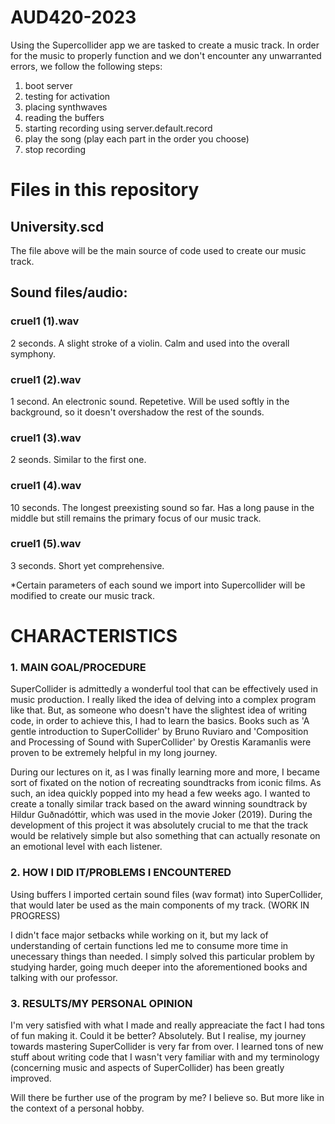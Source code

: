 # AUD420-2023

Using the Supercollider app we are tasked to create a music track. In order for the music to properly function and we don't encounter any unwarranted errors, we follow the following steps:  

1. boot server
2. testing for activation 
3. placing synthwaves 
4. reading the buffers
5. starting recording using server.default.record
6. play the song (play each part in the order you choose)
7. stop recording 

# Files in this repository 
## University.scd 
The file above will be the main source of code used to create our music track. 

## Sound files/audio: 
### cruel1 (1).wav 
2 seconds.
A slight stroke of a violin. Calm and used into the overall symphony. 

### cruel1 (2).wav 
1 second. 
An electronic sound. Repetetive. Will be used softly in the background, so it doesn't overshadow the rest of the sounds.

### cruel1 (3).wav 
2 seonds. 
Similar to the first one. 

### cruel1 (4).wav 
10 seconds.
The longest preexisting sound so far. Has a long pause in the middle but still remains the primary focus of our music track. 

### cruel1 (5).wav 
3 seconds. 
Short yet comprehensive. 

*Certain parameters of each sound we import into Supercollider will be modified to create our music track. 

# CHARACTERISTICS 

### 1. MAIN GOAL/PROCEDURE 

SuperCollider is admittedly a wonderful tool that can be effectively used in music production. I really liked the idea of delving into a complex program like that. But, as someone who doesn't have the slightest idea of writing code, in order to achieve this, I had to learn the basics. Books such as 'A gentle introduction to SuperCollider' by Bruno Ruviaro and 'Composition and Processing of Sound with SuperCollider' by Orestis Karamanlis were proven to be extremely helpful in my long journey.

During our lectures on it, as I was finally learning more and more, I became sort of fixated on the notion of recreating soundtracks from iconic films. As such, an idea quickly popped into my head a few weeks ago. I wanted to create a tonally similar track based on the award winning soundtrack by Hildur Guðnadóttir, which was used in the movie Joker (2019). During the development of this project it was absolutely crucial to me that the track would be relatively simple but also something that can actually resonate on an emotional level with each listener. 

### 2. HOW I DID IT/PROBLEMS I ENCOUNTERED

Using buffers I imported certain sound files (wav format) into SuperCollider, that would later be used as the main components of my track. (WORK IN PROGRESS) 

I didn't face major setbacks while working on it, but my lack of understanding of certain functions led me to consume more time in unecessary things than needed. I simply solved this particular problem by studying harder, going much deeper into the aforementioned books and talking with our professor. 

### 3. RESULTS/MY PERSONAL OPINION 

I'm very satisfied with what I made and really appreaciate the fact I had tons of fun making it. Could it be better? Absolutely. But I realise, my journey towards mastering SuperCollider is very far from over. I learned tons of new stuff about writing code that I wasn't very familiar with and my terminology (concerning music and aspects of SuperCollider) has been greatly improved.

Will there be further use of the program by me? I believe so. But more like in the context of a personal hobby. 
